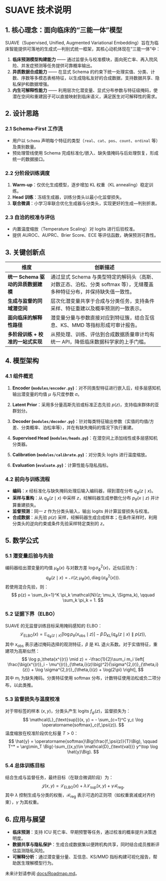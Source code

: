 # SUAVE 技术说明

## 1. 核心理念：面向临床的“三能一体”模型
SUAVE（Supervised, Unified, Augmented Variational Embedding）旨在为临床智能提供可落地的生成式—判别式统一框架，其核心动机体现在“三能一体”中：

1. **临床预测模型构建能力** —— 通过监督头与校准模块，面向死亡率、再入院风险、并发症预测等任务提供可靠概率输出。
2. **异质数据合成能力** —— 在显式 Schema 的约束下统一处理实值、分类、计数、序数等多模态表格特征，以生成隐私友好的合成数据，支持数据共享、隐私保护和数据增强。
3. **内生可解释性能力** —— 利用层次化潜变量、显式分布参数与特征级掩码，使潜在空间和重建因子可以直接映射到临床语义，满足医生对可解释性的需求。

## 2. 设计思路

### 2.1 Schema-First 工作流
- 用户以 `Schema` 声明每个特征的类型（`real`、`cat`、`pos`、`count`、`ordinal` 等）及类别数量。
- 预处理管线使用 Schema 完成标准化/嵌入、缺失值掩码与后处理恢复，形成统一的数据接口。

### 2.2 分阶段训练调度
1. **Warm-up**：仅优化生成模型，逐步增加 KL 权重（KL annealing）稳定训练。
2. **Head 训练**：冻结生成器，训练分类头以最小化监督损失。
3. **联合微调**：小学习率联合优化生成器与分类头，实现更好的生成—判别折衷。

### 2.3 自洽的校准与评估
- 内置温度缩放（Temperature Scaling）对 logits 进行后验校准。
- 提供 AUROC、AUPRC、Brier Score、ECE 等评估函数，确保预测可靠性。

## 3. 关键创新点

| 维度 | 创新描述 |
| ---- | -------- |
| **统一 Schema 驱动的异质数据建模** | 通过显式 Schema 与类型特定的解码头（高斯、对数正态、泊松、分类 softmax 等），无缝覆盖多种特征分布，并保持缺失值一致性。 |
| **生成与监督的同域潜空间** | 层次化潜变量共享于合成与分类任务，支持条件采样、特征重建以及概率预测的一致表示。 |
| **面向临床的解释性路径** | 潜变量分量与参数直接对应到特征簇，结合互信息、KS、MMD 等指标形成可审计报告。 |
| **多阶段训练 + 校准的一站式实现** | 从预处理、训练、评估到合成数据质量审计均有统一 API，降低临床数据科学家的上手门槛。 |

## 4. 模型架构

### 4.1 组件概览
1. **Encoder (`modules/encoder.py`)**：对不同类型特征进行嵌入后，经多层感知机输出潜变量的均值 $\mu$ 与尺度参数 $\sigma$。
2. **Latent Prior**：采用多分量高斯先验或标准正态先验 $p(z)$，支持临床群体的亚群划分。

3. **Decoder (`modules/decoder.py`)**：针对每类特征输出参数（实值的均值/方差、分类概率、泊松率等），并在有缺失掩码的情况下执行重建。
4. **Supervised Head (`modules/heads.py`)**：在潜空间上添加线性或多层感知机分类器。
5. **Calibration (`modules/calibrate.py`)**：对分类头 logits 进行温度缩放。
6. **Evaluation (`evaluate.py`)**：计算性能与隐私指标。

### 4.2 前向与训练流程
- **编码**：$x$ 经标准化与缺失掩码处理后输入编码器，得到潜在分布 $q_\phi(z \mid x)$。
- **采样与重构**：从 $q_\phi(z \mid x)$ 中采样 $z$，经解码器生成参数化分布 $p_\theta(x \mid z)$ 并计算重建损失。
- **监督预测**：同一 $z$ 作为分类头输入，输出 logits 并计算监督损失与校准。
- **合成数据**：从先验 $p(z)$ 采样，经解码器生成合成样本；在条件采样时，利用分类头的逆向约束或条件先验采样特定类别的 $z$。


## 5. 数学公式

### 5.1 潜变量后验与先验
编码器给出潜变量的均值 $\mu_\phi(x)$ 与对数方差 $\log \sigma_\phi^2(x)$，近似后验为：
$$
q_\phi(z \mid x) = \mathcal{N}\big(z;\, \mu_\phi(x), \operatorname{diag}(\sigma_\phi^2(x))\big).
$$
若使用混合先验，则：
$$
p(z) = \sum_{k=1}^K \pi_k \mathcal{N}(z; \mu_k, \Sigma_k), \qquad \sum_k \pi_k = 1.
$$

### 5.2 证据下界（ELBO）
SUAVE 的无监督训练目标采用掩码感知的 ELBO：
$$
\mathcal{L}_{\text{ELBO}}(x) = \mathbb{E}_{q_\phi(z \mid x)}\big[\log p_\theta(x_{\text{obs}} \mid z)\big] - \beta \, D_{\mathrm{KL}}\big(q_\phi(z \mid x) \parallel p(z)\big),
$$
其中 $x_{\text{obs}}$ 表示通过掩码选择的观测特征，$\beta$ 是 KL 退火系数。对于实值特征，重建项为高斯似然：
$$
\log p_\theta(x^{(r)} \mid z) = -\frac{1}{2}\sum_i m_i \left[ \frac{\big(x^{(r)}_i - \mu^{(r)}_{\theta,i}(z)\big)^2}{\sigma^{2,(r)}_{\theta,i}(z)} + \log \sigma^{2,(r)}_{\theta,i}(z) + \log(2\pi) \right],
$$
其中 $m_i$ 为缺失掩码。分类特征使用 softmax 分布，计数特征使用泊松或负二项分布，以此类推。

### 5.3 监督损失与温度校准
对于带标签的样本 $(x, y)$，分类头产生 logits $f_\psi(z)$，监督损失为：
$$
\mathcal{L}_{\text{sup}}(x, y) = - \sum_{c=1}^C y_c \log \operatorname{softmax}_c(f_\psi(z)).
$$
温度缩放在校准阶段优化标量 $T>0$：
$$
\hat{y} = \operatorname{softmax}\Big(\frac{f_\psi(z)}{T}\Big), \qquad T^* = \arg\min_T \Big(-\sum_{(x,y)\in \mathcal{D}_{\text{val}}} y^\top \log \hat{y}\Big).
$$

### 5.4 总体训练目标
结合生成与监督任务，最终目标（在联合微调阶段）为：
$$
\mathcal{J}(x, y) = \mathcal{L}_{\text{ELBO}}(x) + \lambda \mathcal{L}_{\text{sup}}(x, y) + \gamma \mathcal{R}_{\text{reg}},
$$
其中 $\lambda$ 控制生成与分类的权衡，$\mathcal{R}_{\text{reg}}$ 表示可选的正则项（如权重衰减或对齐约束），$\gamma$ 为其权重。


## 6. 应用与展望
- **临床预测**：支持 ICU 死亡率、早期预警等任务，通过校准的概率提升决策透明度。
- **数据共享与隐私保护**：生成合成数据集以便跨机构共享，同时结合成员推断评估监测隐私风险。
- **可解释分析**：通过潜变量分量、互信息、KS/MMD 指标构建可视化报告，帮助医生理解模型行为。

未来计划请参阅 [docs/Roadmap.md](Roadmap.md)。
